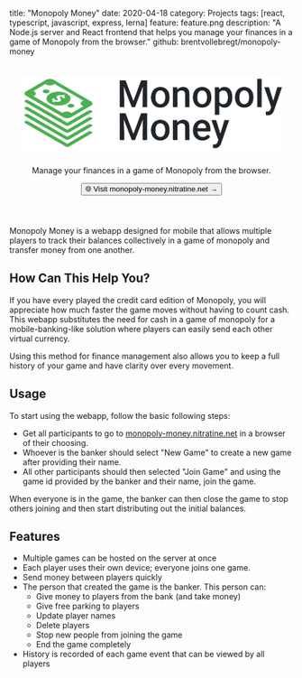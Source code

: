 title: "Monopoly Money"
date: 2020-04-18
category: Projects
tags: [react, typescript, javascript, express, lerna]
feature: feature.png
description: "A Node.js server and React frontend that helps you manage your finances in a game of Monopoly from the browser."
github: brentvollebregt/monopoly-money

<div align="center" style="padding: 20px 20px 40px 20px">
    <img src="/posts/monopoly-money/banner.png" alt="Monopoly Money Banner" style="margin-bottom: 10px;">
    <p class="text-center">Manage your finances in a game of Monopoly from the browser.</p>
    <a href="https://monopoly-money.nitratine.net/"><button class="btn btn-outline-secondary" type="button">🌐 Visit monopoly-money.nitratine.net →</button></a>
</div>

Monopoly Money is a webapp designed for mobile that allows multiple players to track their balances collectively in a game of monopoly and transfer money from one another.

## How Can This Help You?

If you have every played the credit card edition of Monopoly, you will appreciate how much faster the game moves without having to count cash. This webapp substitutes the need for cash in a game of monopoly for a mobile-banking-like solution where players can easily send each other virtual currency.

Using this method for finance management also allows you to keep a full history of your game and have clarity over every movement.

## Usage

To start using the webapp, follow the basic following steps:

- Get all participants to go to [monopoly-money.nitratine.net](https://monopoly-money.nitratine.net/) in a browser of their choosing.
- Whoever is the banker should select "New Game" to create a new game after providing their name.
- All other participants should then selected "Join Game" and using the game id provided by the banker and their name, join the game.

When everyone is in the game, the banker can then close the game to stop others joining and then start distributing out the initial balances.

## Features

- Multiple games can be hosted on the server at once
- Each player uses their own device; everyone joins one game.
- Send money between players quickly
- The person that created the game is the banker. This person can:
    - Give money to players from the bank (and take money)
    - Give free parking to players
    - Update player names
    - Delete players
    - Stop new people from joining the game
    - End the game completely
- History is recorded of each game event that can be viewed by all players

